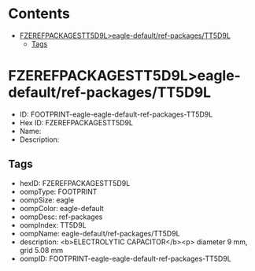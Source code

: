 



Contents
========

* [FZEREFPACKAGESTT5D9L>eagle-default/ref-packages/TT5D9L](#fzerefpackagestt5d9leagle-defaultref-packagestt5d9l)
	* [Tags](#tags)

# FZEREFPACKAGESTT5D9L>eagle-default/ref-packages/TT5D9L

- ID: FOOTPRINT-eagle-eagle-default-ref-packages-TT5D9L
- Hex ID: FZEREFPACKAGESTT5D9L
- Name: 
- Description: 

## Tags

- hexID: FZEREFPACKAGESTT5D9L
- oompType: FOOTPRINT
- oompSize: eagle
- oompColor: eagle-default
- oompDesc: ref-packages
- oompIndex: TT5D9L
- oompName: eagle-default/ref-packages/TT5D9L
- description: &lt;b&gt;ELECTROLYTIC CAPACITOR&lt;/b&gt;&lt;p&gt;&#xD;
diameter 9 mm, grid 5.08 mm
- oompID: FOOTPRINT-eagle-eagle-default-ref-packages-TT5D9L
